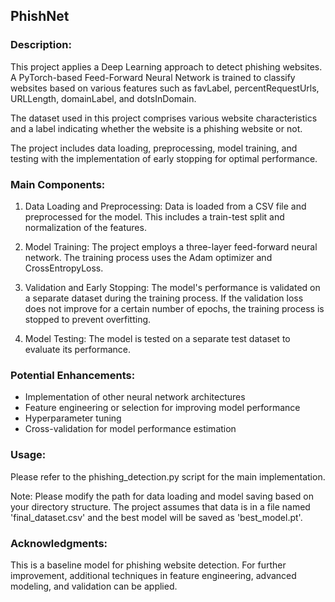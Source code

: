 ## PhishNet

### Description:
This project applies a Deep Learning approach to detect phishing websites. A PyTorch-based Feed-Forward Neural Network is trained to classify websites based on various features such as favLabel, percentRequestUrls, URLLength, domainLabel, and dotsInDomain.

The dataset used in this project comprises various website characteristics and a label indicating whether the website is a phishing website or not.

The project includes data loading, preprocessing, model training, and testing with the implementation of early stopping for optimal performance.

### Main Components:
1. Data Loading and Preprocessing: Data is loaded from a CSV file and preprocessed for the model. This includes a train-test split and normalization of the features.

2. Model Training: The project employs a three-layer feed-forward neural network. The training process uses the Adam optimizer and CrossEntropyLoss.

3. Validation and Early Stopping: The model's performance is validated on a separate dataset during the training process. If the validation loss does not improve for a certain number of epochs, the training process is stopped to prevent overfitting.

4. Model Testing: The model is tested on a separate test dataset to evaluate its performance.

### Potential Enhancements:
- Implementation of other neural network architectures
- Feature engineering or selection for improving model performance
- Hyperparameter tuning
- Cross-validation for model performance estimation

### Usage:
Please refer to the phishing_detection.py script for the main implementation.

Note: Please modify the path for data loading and model saving based on your directory structure. The project assumes that data is in a file named 'final_dataset.csv' and the best model will be saved as 'best_model.pt'.

### Acknowledgments:
This is a baseline model for phishing website detection. For further improvement, additional techniques in feature engineering, advanced modeling, and validation can be applied.
